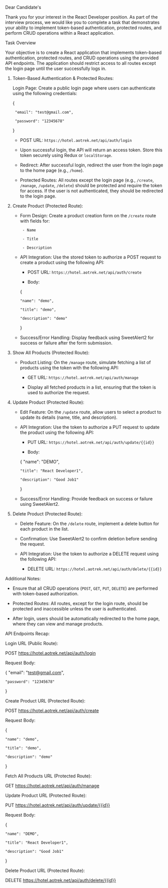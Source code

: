 Dear Candidate's 

Thank you for your interest in the React Developer position. As part of the interview process, we would like you to complete a task that demonstrates your ability to implement token-based authentication, protected routes, and perform CRUD operations within a React application.

Task Overview

Your objective is to create a React application that implements token-based authentication, protected routes, and CRUD operations using the provided API endpoints. The application should restrict access to all routes except the login page until the user successfully logs in.

1. Token-Based Authentication & Protected Routes:


   Login Page: Create a public login page where users can authenticate using the following credentials:

     {

        "email": "test@gmail.com",

        "password": "12345678"

     }

     - POST URL: `https://hotel.aotrek.net/api/auth/login`
     - Upon successful login, the API will return an access token. Store this token securely using Redux or `localStorage`.

     - Redirect: After successful login, redirect the user from the login page to the home page (e.g., `/home`).

     - Protected Routes: All routes except the login page (e.g., `/create`, `/manage`, `/update`, `/delete`) should be protected and require the token for access. If the user is not authenticated, they should be         redirected to the login page.


2. Create Product (Protected Route):

   - Form Design: Create a product creation form on the `/create` route with fields for:

          - Name

          - Title

          - Description

   - API Integration: Use the stored token to authorize a POST request to create a product using the following API:

     - POST URL: `https://hotel.aotrek.net/api/auth/create`

     - Body:

     {

         "name": "demo",

         "title": "demo",

         "description": "demo"

     }

   - Success/Error Handling: Display feedback using SweetAlert2 for success or failure after the form submission.

3. Show All Products (Protected Route):

   - Product Listing: On the `/manage` route, simulate fetching a list of products using the token with the following API:

     - GET URL: `https://hotel.aotrek.net/api/auth/manage`

     - Display all fetched products in a list, ensuring that the token is used to authorize the request.


4. Update Product (Protected Route):

   - Edit Feature: On the `/update` route, allow users to select a product to update its details (name, title, and description).

   - API Integration: Use the token to authorize a PUT request to update the product using the following API:

     - PUT URL: `https://hotel.aotrek.net/api/auth/update/{{id}}`

     - Body:

     {
         "name": "DEMO",

         "title": "React Developer1",

         "description": "Good Job1"

     }

   - Success/Error Handling: Provide feedback on success or failure using SweetAlert2.

5. Delete Product (Protected Route):

   - Delete Feature: On the `/delete` route, implement a delete button for each product in the list.

   - Confirmation: Use SweetAlert2 to confirm deletion before sending the request.

   - API Integration: Use the token to authorize a DELETE request using the following API:

     - DELETE URL: `https://hotel.aotrek.net/api/auth/delete/{{id}}`


Additional Notes:

- Ensure that all CRUD operations (`POST`, `GET`, `PUT`, `DELETE`) are performed with token-based authorization.

- Protected Routes: All routes, except for the login route, should be protected and inaccessible unless the user is authenticated.

- After login, users should be automatically redirected to the home page, where they can view and manage products.


API Endpoints Recap:

Login URL (Public Route):


POST https://hotel.aotrek.net/api/auth/login

Request Body:

{
    "email": "test@gmail.com",

    "password": "12345678"

}


Create Product URL (Protected Route):

POST https://hotel.aotrek.net/api/auth/create

Request Body:

{

    "name": "demo",

    "title": "demo",

    "description": "demo"

}


Fetch All Products URL (Protected Route):

GET https://hotel.aotrek.net/api/auth/manage


Update Product URL (Protected Route):

PUT https://hotel.aotrek.net/api/auth/update/{{id}}

Request Body:

{

    "name": "DEMO",

    "title": "React Developer1",

    "description": "Good Job1"

}


Delete Product URL (Protected Route):

DELETE https://hotel.aotrek.net/api/auth/delete/{{id}}